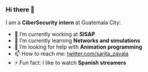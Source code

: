 ### Hi there 👋


I am a **CiberSecurity intern** at Guatemala City:

- 🔭 I’m currently working at **SISAP**
- 🌱 I’m currently learning **Networks and simulations**
- 🤔 I’m looking for help with **Animation programming**
- 📫 How to reach me: [twitter.com/sarita_zavala](https://twitter.com/sarita_zavala)
- ⚡ Fun fact: I like to watch **Spanish streamers** 


